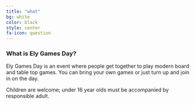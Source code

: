 ```yaml
---
title: "what"
bg: white
color: black
style: center
fa-icon: question
---
```


### What is Ely Games Day?

Ely Games Day is an event where people get together to play modern board and table top games. You can bring your own games or just turn up and join in on the day.

Children are welcome; under 16 year olds must be accompanied by responsible adult.
